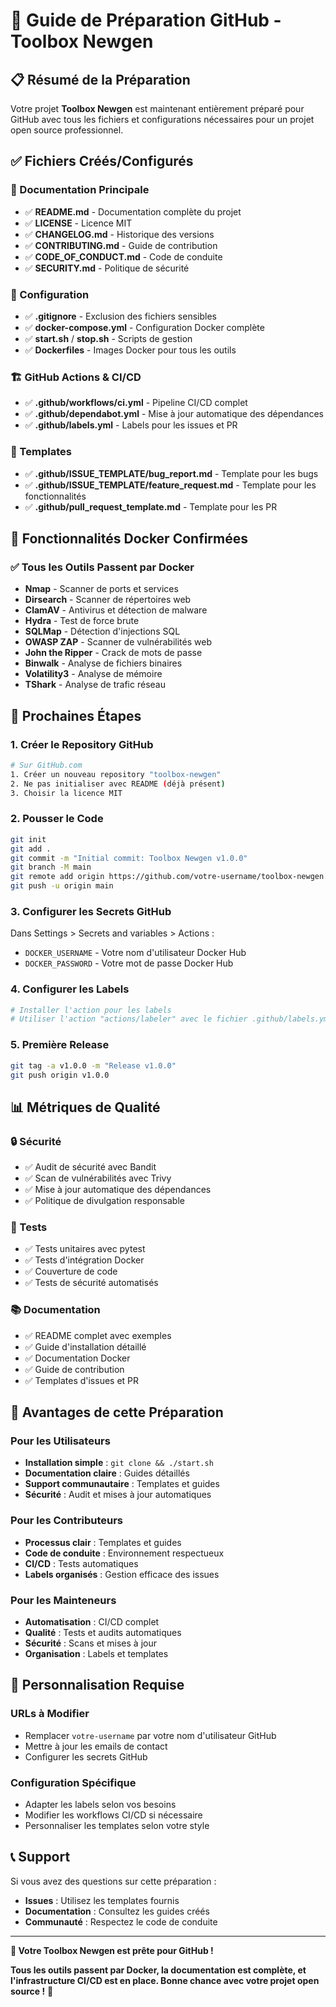 # 🚀 Guide de Préparation GitHub - Toolbox Newgen

## 📋 Résumé de la Préparation

Votre projet **Toolbox Newgen** est maintenant entièrement préparé pour GitHub avec tous les fichiers et configurations nécessaires pour un projet open source professionnel.

## ✅ Fichiers Créés/Configurés

### 📄 Documentation Principale
- ✅ **README.md** - Documentation complète du projet
- ✅ **LICENSE** - Licence MIT
- ✅ **CHANGELOG.md** - Historique des versions
- ✅ **CONTRIBUTING.md** - Guide de contribution
- ✅ **CODE_OF_CONDUCT.md** - Code de conduite
- ✅ **SECURITY.md** - Politique de sécurité

### 🔧 Configuration
- ✅ **.gitignore** - Exclusion des fichiers sensibles
- ✅ **docker-compose.yml** - Configuration Docker complète
- ✅ **start.sh** / **stop.sh** - Scripts de gestion
- ✅ **Dockerfiles** - Images Docker pour tous les outils

### 🏗️ GitHub Actions & CI/CD
- ✅ **.github/workflows/ci.yml** - Pipeline CI/CD complet
- ✅ **.github/dependabot.yml** - Mise à jour automatique des dépendances
- ✅ **.github/labels.yml** - Labels pour les issues et PR

### 📝 Templates
- ✅ **.github/ISSUE_TEMPLATE/bug_report.md** - Template pour les bugs
- ✅ **.github/ISSUE_TEMPLATE/feature_request.md** - Template pour les fonctionnalités
- ✅ **.github/pull_request_template.md** - Template pour les PR

## 🎯 Fonctionnalités Docker Confirmées

### ✅ Tous les Outils Passent par Docker
- **Nmap** - Scanner de ports et services
- **Dirsearch** - Scanner de répertoires web
- **ClamAV** - Antivirus et détection de malware
- **Hydra** - Test de force brute
- **SQLMap** - Détection d'injections SQL
- **OWASP ZAP** - Scanner de vulnérabilités web
- **John the Ripper** - Crack de mots de passe
- **Binwalk** - Analyse de fichiers binaires
- **Volatility3** - Analyse de mémoire
- **TShark** - Analyse de trafic réseau

## 🚀 Prochaines Étapes

### 1. **Créer le Repository GitHub**
```bash
# Sur GitHub.com
1. Créer un nouveau repository "toolbox-newgen"
2. Ne pas initialiser avec README (déjà présent)
3. Choisir la licence MIT
```

### 2. **Pousser le Code**
```bash
git init
git add .
git commit -m "Initial commit: Toolbox Newgen v1.0.0"
git branch -M main
git remote add origin https://github.com/votre-username/toolbox-newgen.git
git push -u origin main
```

### 3. **Configurer les Secrets GitHub**
Dans Settings > Secrets and variables > Actions :
- `DOCKER_USERNAME` - Votre nom d'utilisateur Docker Hub
- `DOCKER_PASSWORD` - Votre mot de passe Docker Hub

### 4. **Configurer les Labels**
```bash
# Installer l'action pour les labels
# Utiliser l'action "actions/labeler" avec le fichier .github/labels.yml
```

### 5. **Première Release**
```bash
git tag -a v1.0.0 -m "Release v1.0.0"
git push origin v1.0.0
```

## 📊 Métriques de Qualité

### 🔒 Sécurité
- ✅ Audit de sécurité avec Bandit
- ✅ Scan de vulnérabilités avec Trivy
- ✅ Mise à jour automatique des dépendances
- ✅ Politique de divulgation responsable

### 🧪 Tests
- ✅ Tests unitaires avec pytest
- ✅ Tests d'intégration Docker
- ✅ Couverture de code
- ✅ Tests de sécurité automatisés

### 📚 Documentation
- ✅ README complet avec exemples
- ✅ Guide d'installation détaillé
- ✅ Documentation Docker
- ✅ Guide de contribution
- ✅ Templates d'issues et PR

## 🎉 Avantages de cette Préparation

### Pour les Utilisateurs
- **Installation simple** : `git clone && ./start.sh`
- **Documentation claire** : Guides détaillés
- **Support communautaire** : Templates et guides
- **Sécurité** : Audit et mises à jour automatiques

### Pour les Contributeurs
- **Processus clair** : Templates et guides
- **Code de conduite** : Environnement respectueux
- **CI/CD** : Tests automatiques
- **Labels organisés** : Gestion efficace des issues

### Pour les Mainteneurs
- **Automatisation** : CI/CD complet
- **Qualité** : Tests et audits automatiques
- **Sécurité** : Scans et mises à jour
- **Organisation** : Labels et templates

## 🔧 Personnalisation Requise

### URLs à Modifier
- Remplacer `votre-username` par votre nom d'utilisateur GitHub
- Mettre à jour les emails de contact
- Configurer les secrets GitHub

### Configuration Spécifique
- Adapter les labels selon vos besoins
- Modifier les workflows CI/CD si nécessaire
- Personnaliser les templates selon votre style

## 📞 Support

Si vous avez des questions sur cette préparation :
- **Issues** : Utilisez les templates fournis
- **Documentation** : Consultez les guides créés
- **Communauté** : Respectez le code de conduite

---

**🎉 Votre Toolbox Newgen est prête pour GitHub !** 

**Tous les outils passent par Docker, la documentation est complète, et l'infrastructure CI/CD est en place. Bonne chance avec votre projet open source !** 🚀 
